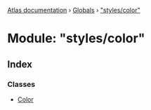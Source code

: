 [Atlas documentation](../README.md) › [Globals](../globals.md) › ["styles/color"](_styles_color_.md)

# Module: "styles/color"

## Index

### Classes

* [Color](../classes/_styles_color_.color.md)
